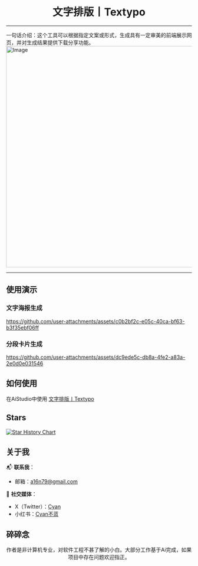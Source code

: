 <div align="center">

# 文字排版丨Textypo
---
</div>
一句话介绍：这个工具可以根据指定文案或形式，生成具有一定审美的前端展示网页，并对生成结果提供下载分享功能。

<br>
<img width="600px" alt="Image" src="https://github.com/user-attachments/assets/81af9abf-2f0d-4e62-8f50-bb30d73400a4"/>

---

## 使用演示

### 文字海报生成

https://github.com/user-attachments/assets/c0b2bf2c-e05c-40ca-bf63-b3f35ebf06ff

### 分段卡片生成

https://github.com/user-attachments/assets/dc9ede5c-db8a-4fe2-a83a-2e0d0e031546


## 如何使用

在AiStudio中使用  [文字排版丨Textypo](https://ai.studio/apps/drive/1CMIqImJHMEnDxTTYdrv_mxgDGH94t7Ty)

## Stars

[![Star History Chart](https://api.star-history.com/svg?repos=kant799/TextTypo&type=Date)](https://www.star-history.com/#kant799/TextTypo&Date)


## 关于我

📬 **联系我**：
- 邮箱：a16n79@gmail.com

🔗 **社交媒体**：
- X（Twitter）：[Cyan](https://x.com/A16NCyan)
- 小红书：[Cyan不蓝](https://www.xiaohongshu.com/user/profile/683fc686000000001d02fe85)

## 碎碎念
<div align="center">
作者是非计算机专业，对软件工程不甚了解的小白。大部分工作基于Ai完成，如果项目中存在问题欢迎指正。
</div>


